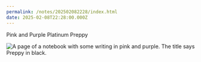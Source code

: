 ```yaml
---
permalink: /notes/202502082228/index.html
date: 2025-02-08T22:28:00.000Z
---
```


Pink and Purple Platinum Preppy

![A page of a notebook with some writing in pink and purple. The title says Preppy in black.](https://cdn.rknight.me/site/2025/preppy-fountain-pens.jpg)